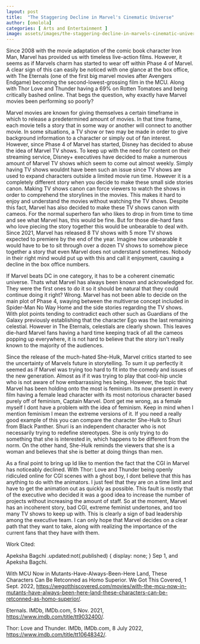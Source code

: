 ```yaml
---
layout: post
title:  "The Staggering Decline in Marvel's Cinematic Universe"
author: [omolola]
categories: [ Arts and Entertainment ]
image: assets/images/the-staggering-decline-in-marvels-cinematic-universe.webp
---
```


Since 2008 with the movie adaptation of the comic book character Iron Man, Marvel has provided us with timeless live-action films. However, it seems as if Marvels charm has started to wear off within Phase 4 of Marvel. A clear sign of this can easily be noticed with one glance at the box office, with The Eternals (one of the first big marvel movies after Avengers Endgame) becoming the second-lowest-grossing film in the MCU. Along with Thor Love and Thunder having a 69% on Rotten Tomatoes and being critically bashed online. That begs the question, why exactly have Marvel movies been performing so poorly? 

Marvel movies are known for giving themselves a certain timeframe in which to release a predetermined amount of movies. In that time frame, each movie tells a story that in some way or another will connect to another movie. In some situations, a TV show or two may be made in order to give background information to a character or simply out of fan interest. However, since Phase 4 of Marvel has started, Disney has decided to abuse the idea of Marvel TV shows. To keep up with the need for content on their streaming service, Disney+ executives have decided to make a numerous amount of Marvel TV shows which seem to come out almost weekly. Simply having TV shows wouldnt have been such an issue since TV shows are used to expand characters outside a limited movie run time. However it is a completely different story when you decide to make these small side stories canon. Making TV shows canon can force viewers to watch the shows in order to comprehend the storylines in the movies. This makes it hard to enjoy and understand the movies without watching the TV shows. Despite this fact, Marvel has also decided to make these TV shows canon with cameos. For the normal superhero fan who likes to drop in from time to time and see what Marvel has, this would be fine. But for those die-hard fans who love piecing the story together this would be unbearable to deal with. Since 2021, Marvel has released 8 TV shows with 5 more TV shows expected to premiere by the end of the year. Imagine how unbearable it would have to be to sit through over a dozen TV shows to somehow piece together a story that even Marvel does not understand sometimes. Nobody in their right mind would put up with this and call it enjoyment, causing a decline in the box office numbers.

If Marvel beats DC in one category, it has to be a coherent cinematic universe. Thats what Marvel has always been known and acknowledged for. They were the first ones to do it so it should be natural that they could continue doing it right? Wrong. Marvel has not been able to decide on the main plot of Phase 4, swaying between the multiverse concept included in Spider-Man No Way Home and the side stories regarding the TV shows. With plot points tending to contradict each other such as Guardians of the Galaxy previously establishing that the character Ego was the last remaining celestial. However in The Eternals, celestials are clearly shown. This leaves die-hard Marvel fans having a hard time keeping track of all the cameos popping up everywhere, it is not hard to believe that the story isn't really known to the majority of the audiences.

Since the release of the much-hated She-Hulk, Marvel critics started to see the uncertainty of Marvels future in storytelling. To sum it up perfectly it seemed as if Marvel was trying too hard to fit into the comedy and issues of the new generation. Almost as if it was trying to play that cool-hip uncle who is not aware of how embarrassing hes being. However, the topic that Marvel has been holding onto the most is feminism. Its now present in every film having a female lead character with its most notorious character based purely off of feminism, Captain Marvel. Dont get me wrong, as a female myself I dont have a problem with the idea of feminism. Keep in mind when I mention feminism I mean the extreme versions of it. If you need a really good example of this you can compare the character She-Hulk to Shuri from Black Panther. Shuri is an independent character who is not necessarily trying to redefine stereotypes. She is only trying to do something that she is interested in, which happens to be different from the norm. On the other hand, She-Hulk reminds the viewers that she is a woman and believes that she is better at doing things than men.

As a final point to bring up Id like to mention the fact that the CGI in Marvel has noticeably declined. With Thor: Love and Thunder being openly ridiculed online for CGI scenes with a ghost boy, I dont believe that this has anything to do with the animators. I just feel that they are on a time limit and have to get the animation out as quickly as possible. This fault is mostly that of  the executive who decided it was a good idea to increase the number of projects without increasing the amount of staff. So at the moment, Marvel has an incoherent story, bad CGI, extreme feminist undertones, and too many TV shows to keep up with. This is clearly a sign of bad leadership among the executive team. I can only hope that Marvel decides on a clear path that they want to take, along with realizing the importance of the current fans that they have with them.

Work Cited:

Apeksha Bagchi .updated:not(.published) { display: none; } Sep 1, and Apeksha Bagchi.

With MCU Now in Mutants-Have-Always-Been-Here Land, These Characters Can Be Retconned as Homo Superior. We Got This Covered, 1 Sept. 2022, https://wegotthiscovered.com/movies/with-the-mcu-now-in-mutants-have-always-been-here-land-these-characters-can-be-retconned-as-homo-superior/. 

Eternals. IMDb, IMDb.com, 5 Nov. 2021, https://www.imdb.com/title/tt9032400/. 

Thor: Love and Thunder. IMDb, IMDb.com, 8 July 2022, https://www.imdb.com/title/tt10648342/. 


